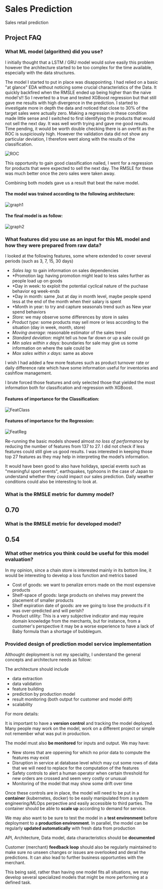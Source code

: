 # Sales Prediction
Sales retail prediction

## Project FAQ

### What ML model (algorithm) did you use? 

I initially thought that a LSTM / GRU model would solve easily this problem however the architecture started to be too complex for the time available, especially with the data structures. 

The model I started to put in place was disappointing. I had relied on a basic "at glance" EDA without noticing some crucial characteristics of the Data. It quickly backfired when the RMSLE ended up being higher than the naive model's!! So I reverted to a true and tested XGBoost regression but that still gave me results with high divergence in the prediction. I started to investigate more in depth the data and noticed that close to 30% of the target sales were actually zero. Making a regression in these condition made little sense and I switched to first identifying the products that would not sell the next day. It was well worth trying and gave me good results. Time pending, it would be worth double checking there is an overfit as the ROC is suspiciously high. However the validation data did not show any particular deviation, I therefore went along with the results of the classification. 


![ROC](https://github.com/tilfast/Sales_Prediction/assets/6140149/ad409cf4-38d7-41d7-9ed9-a85ca7e3ab9e)

This opportunity to gain good classification nailed, I went for a regression for products that were expected to sell the next day. The RMSLE for these was much better once the zero sales were taken away. 

Combining both models gave us a result that beat the naive model.  

#### The model was trained according to the following architecture:

![graph1](https://github.com/tilfast/Sales_Prediction/assets/6140149/4da4e906-66d9-4b39-8d6a-c547ba259132)

#### The final model is as follow: 

![graph2](https://github.com/tilfast/Sales_Prediction/assets/6140149/889c162a-9b97-43bb-ace0-e6fc752420be)

### What features did you use as an input for this ML model and how they were prepared from raw data? 

I looked at the following features, some where extended to cover several periods (such as 3, 7, 15, 30 days)
- *Sales lag:* to gain information on sales dependencies
- *Promotion lag: having promotion might lead to less sales further as people load up on goods
- *Day in week: to exploit the potential cyclical nature of the puchase behavior eg week-ends 
- *Day in month: same ,but at day in month level, maybe people spend less at the end of the month when their salary is spent 
- *Month in year: to try and capture seasonals trend such as New year spend behaviors 
- *Store:* we may observe some differences by store in sales   
- *Product type:* some products may sell more or less according to the situation (day in week, month, store)
- *Moving average:*  reasonable estimator of the sales trend
- *Standard deviation:* might tell us how far down or up a sale could go
- *Min sales within x days:* boundaries for sale may give us some information on where the sale could be
- *Max sales within x days:* same as above

 I wish I had added a few more features such as product turnover rate or daily difference rate which have some information useful for inventories and cashflow management.

I brute forced those features and only selected those that yielded the most information both for classification and regression with XGBoost.

#### Features of importance for the Classification:
![FeatClass](https://github.com/tilfast/Sales_Prediction/assets/6140149/ae248923-0220-4dec-a511-051620678c3e)


#### Features of importance for the Regression:
![FeatReg](https://github.com/tilfast/Sales_Prediction/assets/6140149/f1864a43-2d98-4f47-abdf-23992c09cfc6)

Re-running the basic models showed almost *no loss of performance* by reducing the number of features from 137 to 27. I did not check if less features could still give us good results. I was interested in keeping those top 27 features as they may help in interpreting the model’s information. 

 
It would have been good to also have holidays, special events such as "meaningful sport events", earthquakes, typhoons in the case of Japan to understand whether they could impact our sales prediction. Daily weather conditions could also be interesting to look at. 


### What is the RMSLE metric for dummy model? 

## 0.70 

### What is the RMSLE metric for developed model? 

## 0.54 

### What other metrics you think could be useful for this model evaluation? 
In my opinion, since a chain store is interested mainly in its bottom line, it would be interesting to develop a loss function and metrics based 
- Cost of goods: we want to penalize errors made on the most expensive products 
- Shelf-space of goods: large products on shelves may prevent the placement of smaller products 
- Shelf expiration date of goods: are we going to lose the products if it was over-predicted and will perish?
- Product utility: This is a very subjective indicator and may require domain knowledge from the merchants, but for instance, from a customer's perspective it may be a worse experience to have a lack of Baby formula than a shortage of bubblegum. 


### Provided design of prediction model service implementation 

Althought deployment is not my speciality, I understand the general concepts and architecture needs as follow:

The architecture should include 
- data extraction
- data validation
- feature building
- prediction by production model
- result monitoring (both output for customer and model drift)
- scalability

For more details:

It is important to have a **version control** and tracking the model deployed. Many people may work on the model, work on a different project or simple not remember what was put in production.

The model must also **be monitored** for inputs and output. We may have:
- New stores that are oppening for which no prior data to compute the features may exist
- Disruption in service at database level which may cut some rows of data that we will need to replace for the computation of the features
- Safety controls to alert a human operator when certain threshold for new orders are crossed and seem very costly or unusual
- Monitoring of the model that may show some drift over time

Once these controls are in place, the model will need to be put in a **container** (kubernetes, docker) to be easily manipulated from a system engineering/MLOps perpective and easily accessible to third parties. The container should be able to **scale up** according to demand for service.

We may also want to be sure to test the model in a **test environment** before deployment to a **production environment**. In parallel, the model can be regularly **updated automatically** with fresh data from production

API, Architecture, Data model, data characteristics should be **documented**

Customer (merchant) **feedback loop** should also be regularly maintained to make sure no unseen changes or issues are overlooked and derail the predictions. It can also lead to further business opportunties with the merchant.

This being said, rather than having one model fits all situations, we may develop several specialized models that might be more performing at a defined task.


